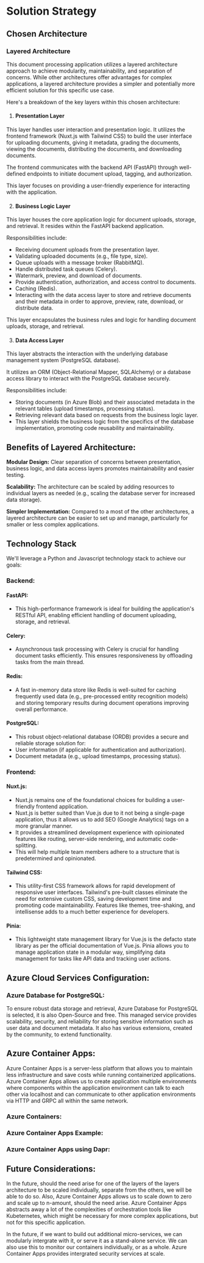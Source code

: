 # Solution Strategy

## Chosen Architecture

### Layered Architecture

This document processing application utilizes a layered architecture approach to achieve modularity, maintainability, and separation of concerns. While other architectures offer advantages for complex applications, a layered architecture provides a simpler and potentially more efficient solution for this specific use case.

Here's a breakdown of the key layers within this chosen architecture:

1. #### Presentation Layer

This layer handles user interaction and presentation logic. It utilizes the frontend framework (Nuxt.js with Tailwind CSS) to build the user interface for uploading documents, giving it metadata, grading the documents, viewing the documents, distributing the documents, and downloading documents.

The frontend communicates with the backend API (FastAPI) through well-defined endpoints to initiate document upload, tagging, and authorization.

This layer focuses on providing a user-friendly experience for interacting with the application.

2. #### Business Logic Layer

This layer houses the core application logic for document uploads, storage, and retrieval. It resides within the FastAPI backend application.

Responsibilities include:

- Receiving document uploads from the presentation layer.
- Validating uploaded documents (e.g., file type, size).
- Queue uploads with a message broker (RabbitMQ).
- Handle distributed task queues (Celery).
- Watermark, preview, and download of documents.
- Provide authentication, authorization, and access control to documents.
- Caching (Redis).
- Interacting with the data access layer to store and retrieve documents and their metadata in order to approve, preview, rate, download, or distribute data.

This layer encapsulates the business rules and logic for handling document uploads, storage, and retrieval.

3. #### Data Access Layer

This layer abstracts the interaction with the underlying database management system (PostgreSQL database).

It utilizes an ORM (Object-Relational Mapper, SQLAlchemy) or a database access library to interact with the PostgreSQL database securely.

Responsibilities include:

- Storing documents (in Azure Blob) and their associated metadata in the relevant tables (upload timestamps, processing status).
- Retrieving relevant data based on requests from the business logic layer.
- This layer shields the business logic from the specifics of the database implementation, promoting code reusability and maintainability.

## Benefits of Layered Architecture:

**Modular Design:** Clear separation of concerns between presentation, business logic, and data access layers promotes maintainability and easier testing.

**Scalability:** The architecture can be scaled by adding resources to individual layers as needed (e.g., scaling the database server for increased data storage).

**Simpler Implementation:** Compared to a most of the other architectures, a layered architecture can be easier to set up and manage, particularly for smaller or less complex applications.

## Technology Stack

We'll leverage a Python and Javascript technology stack to achieve our goals:

### Backend:

#### FastAPI:

- This high-performance framework is ideal for building the application's RESTful API, enabling efficient handling of document uploading, storage, and retrieval.

#### Celery:

- Asynchronous task processing with Celery is crucial for handling document tasks efficiently. This ensures responsiveness by offloading tasks from the main thread.

#### Redis:

- A fast in-memory data store like Redis is well-suited for caching frequently used data (e.g., pre-processed entity recognition models) and storing temporary results during document operations improving overall performance.

#### PostgreSQL:

- This robust object-relational database (ORDB) provides a secure and reliable storage solution for:
- User information (if applicable for authentication and authorization).
- Document metadata (e.g., upload timestamps, processing status).

### Frontend:

#### Nuxt.js:

- Nuxt.js remains one of the foundational choices for building a user-friendly frontend application.
- Nuxt.js is better suited than Vue.js due to it not being a single-page application, thus it allows us to add SEO (Google Analytics) tags on a more granular manner.
- It provides a streamlined development experience with opinionated features like routing, server-side rendering, and automatic code-splitting.
- This will help multiple team members adhere to a structure that is predetermined and opinionated.

#### Tailwind CSS:

- This utility-first CSS framework allows for rapid development of responsive user interfaces. Tailwind's pre-built classes eliminate the need for extensive custom CSS, saving development time and promoting code maintainability. Features like themes, tree-shaking, and intellisense adds to a much better experience for developers.

#### Pinia:

- This lightweight state management library for Vue.js is the defacto state library as per the official documentation of Vue.js. Pinia allows you to manage application state in a modular way, simplifying data management for tasks like API data and tracking user actions.

## Azure Cloud Services Configuration:

### Azure Database for PostgreSQL:

To ensure robust data storage and retrieval, Azure Database for PostgreSQL is selected, it is also Open-Source and free. This managed service provides scalability, security, and reliability for storing sensitive information such as user data and document metadata. It also has various extensions, created by the community, to extend functionality.

## Azure Container Apps:

Azure Container Apps is a server-less platform that allows you to maintain less infrastructure and save costs while running containerized applications. Azure Container Apps allows us to create application multiple environments where components within the application environment can talk to each other via localhost and can communicate to other application environments via HTTP and GRPC all within the same network.

### Azure Containers:

### Azure Container Apps Example:


### Azure Container Apps using Dapr:


## Future Considerations:

In the future, should the need arise for one of the layers of the layers architecture to be scaled individually, separate from the others, we will be able to do so. Also, Azure Container Apps allows us to scale down to zero and scale up to n-amount, should the need arise. Azure Container Apps abstracts away a lot of the complexities of orchestration tools like Kubeternetes, which might be necessary for more complex applications, but not for this specific application.

In the future, if we want to build out additional micro-services, we can modularly intergrate with it, or serve it as a stand-alone service. We can also use this to monitor our containers individually, or as a whole. Azure Container Apps provides intergrated security services at scale.
